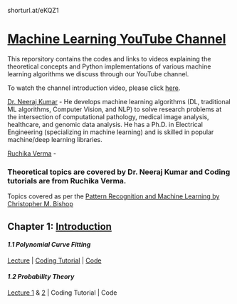 shorturl.at/eKQZ1

# [Machine Learning YouTube Channel](https://www.youtube.com/channel/UCOeCHYu0CAN_3FrWYd5w3Hw?view_as=subscriber) 
This reporsitory contains the codes and links to videos explaining the theoretical concepts and Python implementations of various machine learning algorithms we discuss through our YouTube channel.

To watch the channel introduction video, please click [here](https://www.youtube.com/watch?v=n4fcPyWKrAo).

[Dr. Neeraj Kumar](https://neerajkumarvaid.weebly.com/) - He develops machine learning algorithms (DL, traditional ML algorithms, Computer Vision, and NLP) to solve research problems at the intersection of computational pathology, medical image analysis, healthcare, and genomic data analysis. He has a Ph.D. in Electrical Engineering (specializing in machine learning) and is skilled in popular machine/deep learning libraries.

[Ruchika Verma](https://ruchika-verma.weebly.com/) -

###

### Theoretical topics are covered by Dr. Neeraj Kumar and Coding tutorials are from Ruchika Verma.

Topics covered as per the [Pattern Recognition and Machine Learning by Christopher M. Bishop](https://www.microsoft.com/en-us/research/people/cmbishop/prml-book/)
## **Chapter 1: [Introduction](https://www.youtube.com/watch?v=9nBQbbCdVjg&list=PLL2uuAdM_Xwy2Z4M8wYzvf_89uGpQ_XU8)**

#### *1.1 Polynomial Curve Fitting* 

[Lecture](https://www.youtube.com/watch?v=4JQR9k2OXcw&list=PLL2uuAdM_Xwy2Z4M8wYzvf_89uGpQ_XU8&index=3) | [Coding Tutorial](https://www.youtube.com/watch?v=hPr-TufXbew&list=PLL2uuAdM_Xwy1WjZVi_tBzYoOJdOugeui) | [Code](https://github.com/ruchikaverma-iitg/Machine_Learning_Youtube_Channel/blob/master/Polynomial%20Curve%20Fitting.ipynb)

#### *1.2 Probability Theory* 

[Lecture 1](https://www.youtube.com/watch?v=dqQ5wt_psn0) & [2](https://www.youtube.com/watch?v=RLBKtZQ5440&t=2s) | Coding Tutorial | Code

